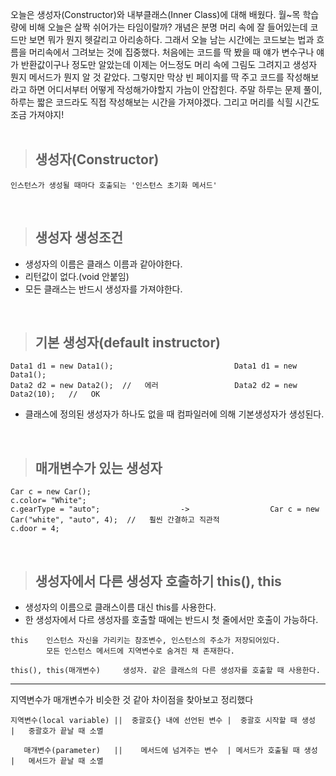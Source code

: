 오늘은 생성자(Constructor)와 내부클래스(Inner Class)에 대해 배웠다. 월~목 학습량에 비해 오늘은 살짝 쉬어가는 타임이랄까? 개념은 분명 머리 속에 잘 들어있는데 코드만 보면 뭐가 뭔지 헷갈리고 아리송하다. 그래서 오늘 남는 시간에는 코드보는 법과 흐름을 머리속에서 그려보는 것에 집중했다. 처음에는 코드를 딱 봤을 때 얘가 변수구나 얘가 반환값이구나 정도만 알았는데 이제는 어느정도 머리 속에 그림도 그려지고 생성자 뭔지 메서드가 뭔지 알 것 같았다. 그렇지만 막상 빈 페이지를 딱 주고 코드를 작성해보라고 하면 어디서부터 어떻게 작성해가야할지 가늠이 안잡힌다. 주말 하루는 문제 풀이, 하루는 짧은 코드라도 직접 작성해보는 시간을 가져야겠다. 그리고 머리를 식힐 시간도 조금 가져야지! 
<br><br>

> ## 생성자(Constructor)
```
인스턴스가 생성될 때마다 호출되는 '인스턴스 초기화 메서드'
```
<br>

> ## 생성자 생성조건
- 생성자의 이름은 클래스 이름과 같아야한다.
- 리턴값이 없다.(void 안붙임)
- 모든 클래스는 반드시 생성자를 가져야한다.

<br>

> ## 기본 생성자(default instructor)
```
Data1 d1 = new Data1();                           Data1 d1 = new Data1();
Data2 d2 = new Data2();  //   에러                 Data2 d2 = new Data2(10);   //   OK
```
-  클래스에 정의된 생성자가 하나도 없을 때 컴파일러에 의해 기본생성자가 생성된다.

<br>

> ## 매개변수가 있는 생성자
```
Car c = new Car();                            
c.color= "White";                                   
c.gearType = "auto";                  ->                  Car c = new Car("white", "auto", 4);  //   훨씬 간결하고 직관적   
c.door = 4;
```

<br>

> ## 생성자에서 다른 생성자 호출하기 this(), this

- 생성자의 이름으로 클래스이름 대신 this를 사용한다.
- 한 생성자에서 다르 생성자를 호출할 때에는 반드시 첫 줄에서만 호출이 가능하다.

```
this    인스턴스 자신을 가리키는 참조변수, 인스턴스의 주소가 저장되어있다.
        모든 인스턴스 메서드에 지역변수로 숨겨진 채 존재한다.

this(), this(매개변수)     생성자. 같은 클래스의 다른 생성자를 호출할 때 사용한다.
```

-----------

지역변수가 매개변수가 비슷한 것 같아 차이점을 찾아보고 정리했다

```
지역변수(local variable) ||  중괄호{} 내에 선언된 변수 |  중괄호 시작할 때 생성  |   중괄호가 끝날 때 소멸  

   매개변수(parameter)   ||    메서드에 넘겨주는 변수  | 메서드가 호출될 때 생성  |   메서드가 끝날 때 소멸
